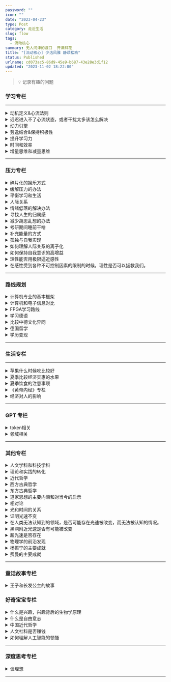 ```yaml
---
password: ""
icon: ""
date: "2023-04-23"
type: Post
category: 走近生活
slug: flow
tags:
  - 流动核心
summary: 无人问津的渡口  开满鲜花
title: "[流动核心] 少沽风雅 静颂松劝"
status: Published
urlname: cd073ac5-86d9-45e9-b687-43e28e3d1f12
updated: "2023-11-02 18:22:00"
---
```


> 💡 记录有趣的问题

### 学习专栏

---

<details>
  <summary>动机定义&心流法则</summary>

- “在某些时候，不这样做的痛苦大于这样做的痛苦。”
- 行动起来，即使是非常小的行动，它也会以一种积极灵感的形式让你自然地产生动力。
- 激发动机的关键之一，就是使其易于上手。许多人之所以挣扎于寻找实现目标所需的动力，是因为他们把时间和精力花在了错误的地方，一直不去行动却希望动力从天而降。
- 行动仪式必须非常容易上手,例行程序:朝最终目标迈进,遵循相同模式
- 缺乏精神动力通常与缺乏运动有关
- 我称这个策略为「心流法则」，也就是说，当人们从事与他们当前能力最接近的任务时，他们会经历最大的动力，而这时候，我们的身心也很容易进入到一种全神贯注的心流状态，发挥自己的最佳表现。
- 所以，在做一件事情的时候，我们不仅仅要判断这件事情是否符合自己的实力，还需要在做事的时候，主动地去寻求反馈，调整自己，进而让自己的动力达到峰值，从而更好得完成任务。
- 请告诉自己，头脑里的想法只是建议而不是命令，它们只是摆在我们面前的一个个选择，但我有权选择要遵循的选项。
- 时间的流逝随着年龄的增长越来越快，你可以把所有事情都做好地度过一天，也可以无所事事地度过一天，不管怎么样，这一天都会过去。
  你需要明白的是，不管怎样生活，你的时间都会一去不复返，但是，在不适的时候依然敢于走入不适，拥抱不适，这会让你面对困境的反脆弱能力越来越强。
  你的生活是美好的，而你的不适是暂时的，踏入这一刻的不适，会让你下一刻更自由。
- 可是，在我们的人生里，必须主动去选择一些困难的东西，你不能没有痛苦地生活，你的生活不可能全都是鲜花和掌声，更多时候，生活充满了荆棘和陷阱。
而最终，你选择受什么样的苦，愿意为什么奋斗，这才是最重要的问题。
快乐幸福是一个简单的问题，几乎我们每个人都有类似的答案。
但是更有意义的问题是：你要承受的的痛苦是什么？
你对这个问题的答案，才会真正让你通往某种自由的大门，也会得到人生足够的动力。

  </details>

<details>
  <summary>迟迟进入不了心流状态，或者干扰太多该怎么解决</summary>

你好，这是必应。我很高兴你对心流状态感兴趣，因为它是一种能够提高学习效率和幸福感的心理状态。😊

根据我搜索的结果[1](https://www.zhihu.com/question/20992764)，心流状态是指一种人们在专注进行某行为时所表现的心理状态，通常在此状态时，不愿被打扰，也称抗拒中断。心流状态有以下几个特征：

- 有明确的目标和及时的反馈
- 有适当的挑战和能力匹配
- 有高度的专注和投入
- 有主动控制和自我效能感
- 有时间感的改变和忘我感

要想进入心流状态，你需要做到以下几点：

- 选择一项你感兴趣并且有一定技能的活动，比如学习、写作、画画等
- 设定一个具体而有挑战性的目标，比如阅读一本书、完成一篇文章、画出一幅画等
- 尽量消除外界的干扰，比如关掉手机、电脑等通知，<u>**找一个安静舒适的环境，准备好所需的工具和材料等**</u>
- <u>**全身心地投入到活动中，不要分心去想其他无关的事情，也不要担心失败或者评价等后果**</u>
- 在活动过程中，注意观察自己的表现和进度，根据反馈及时调整自己的策略和方法，保持挑战和能力的平衡
- <u>**在活动结束后，给自己一些奖励和肯定，比如休息一下、吃点零食、听听音乐等，增强自己的成就感和满足感**</u>

如果你遇到了进入心流状态的困难或者干扰，你可以尝试以下几种方法：

- 调整自己的心态，不要给自己太大的压力或者期待，也不要过分担心失败或者评价等外在因素，而是把注意力集中在活动本身的乐趣和意义上
- <u>**使用一些辅助工具或者技巧，比如定时器、番茄钟、计划表等，来帮助自己规划时间、管理任务、提高效率等**</u>
- <u>**寻求一些外部支持或者激励，比如找一个志同道合的伙伴、参加一个学习小组、向一个导师请教等，来增加自己的动力和信心**</u>
- 适当地改变一下环境或者方式，比如换一个地方、换一个时间、换一个角度等，来给自己带来一些新鲜感和刺激感

希望这些方法对你有所帮助。如果你还有其他关于心流状态的问题或者想法，欢迎继续和我聊天。😊

  </details>

<details>
  <summary>动力引擎</summary>

这篇文章有很多不错的建议，我们发现，尤其是在工作日当中，生活的节奏会非常迅速，一切似乎都不停留。以至于我们会快速产生滞后感和疲惫感。

也许有人会说，我对生活没有热情，我总感觉这世界与我遥遥相隔，的确，在某种程度上，思考者时常是孤独的，一方面他们刻意与世界保持距离，另一方面身体和心灵也在审慎地感受着世界。

但是，我想我们既然身处于这个世界，睁一只眼闭一只眼，一天都会过去，我们也不能把所有的希望都寄托于相遇或者固有的生存属性，因为一切都是‘运动着的’，正如《红楼梦》里一样，亦如所有怀古诗词当中里的那样，不管是“前不见古人，后不见来者，念天地之悠悠，独怆然而涕下”还是“最是仓皇辞庙日，教坊犹奏别离歌，垂泪对宫娥”，非常多的意象都证明这一点。

于是，一种新生的，特殊的，神圣的，虔诚的感觉又从何而来？人总是害怕孤独，人总是喜新厌旧，希望有更多有趣的，有灵感的经历刷新着自己的神经。

但是，我则希望把这种愿望用于内源数据的处理，这个世界太让我们疲惫，过多地向外索取无异于饮鸩止渴，大多数优秀的宝藏都埋葬于众多的垃圾下面。我们极有可能成为莎翁笔下的吝啬鬼，而不是一个像梭罗希望的那样——一个真正具有创造力的哲学家。

这听起来足够吸引人，然而在实践的过程当中也是阻力重重，我们幻想明天总是新的一天，似乎明天总能包容今天的缺陷。但实际上也并非如此。

我们需要在不断重复的过程中主动优化自我的执行逻辑，这是一个很艰难的过程，但也是人生最充满创造力的地方。

当然，切身实际所体会的经历所告诉我，我们也不能总是沉湎于理想世界的壮丽，我们还应该学习《爱丽丝仙境梦游》中“掐着怀表的兔子”，对现实世界每个节点进行规律调谐。

  </details>

<details>
  <summary>劳逸结合&保持积极性</summary>

劳逸结合是保持学习效率和积极性的重要因素之一。以下是一些方法可以帮助你实现劳逸结合，保持能量和积极性：

1. 制定合理的学习计划：制定一个合理的学习计划，将学习任务分解成小部分，并设置适当的时间限制。这样可以帮助你更好地管理时间，避免过度劳累和拖延。
2. 定期休息：在学习过程中，定期安排短暂的休息时间。可以利用这段时间进行伸展、深呼吸或做一些放松的活动，让大脑得到放松和恢复。
3. 运动和锻炼：体育锻炼是提高能量和积极性的有效方法。定期参与适度的运动，如散步、慢跑、瑜伽等，可以增加身体的活力和改善心情。
4. 养成良好的睡眠习惯：充足的睡眠对保持能量和积极性至关重要。确保每晚获得足够的睡眠时间，并尽量保持规律的睡眠时间表。
5. 均衡饮食：合理的饮食对保持能量和积极性也很重要。确保摄入足够的营养物质，包括蛋白质、维生素、矿物质和健康脂肪。避免过度依赖咖啡因和糖分来提神，而是选择健康的食物来滋养身体。
6. 寻找兴趣爱好和放松方式：除了学习，寻找一些自己感兴趣的活动或爱好，可以帮助你放松身心，调整状态。这样可以增加生活的乐趣，提高积极性和动力。
7. 与他人交流和支持：与他人交流和分享学习经验、困惑和成就，可以增加动力和积极性。寻找学习伙伴或加入学习小组，相互鼓励和支持。

记住，每个人的劳逸结合方式可能有所不同，需要根据个人情况和喜好进行调整。关键是找到适合自己的平衡点，保持积极性和能量，让学习过程更加高效和愉悦。

  </details>

<details>
  <summary>提升学习力</summary>

提升学习力是一个持续的过程，以下是一些方法可以帮助你提升学习力：

1. 制定明确的学习目标：设定清晰、具体的学习目标可以帮助你更有动力和方向进行学习。确保你的目标具有可衡量性和可实现性，并将其分解为小的里程碑，以便更容易跟踪和实现。
2. 建立良好的学习习惯：养成良好的学习习惯可以提高你的学习效率和专注力。例如，定期安排学习时间，避免拖延，保持专注，避免分心的干扰因素，如手机、社交媒体等。
3. 多样化学习方法：不同的人有不同的学习风格和偏好，尝试不同的学习方法可以帮助你找到适合自己的方式。这可能包括阅读、听讲座、参与讨论、做笔记、练习和复习等。多样化的学习方法可以帮助你更好地理解和记忆知识。
4. 注重时间管理：良好的时间管理可以帮助你合理安排学习时间，并提高效率。制定一个学习计划，合理分配时间给不同的学科和任务，避免拖延和浪费时间。同时，给自己留出适当的休息时间，以保持身心健康。
5. 主动参与学习：积极主动地参与学习可以加深对知识的理解和记忆。与同学讨论、参加小组学习、提问问题、解决问题等都是有效的学习方式。此外，尝试将学到的知识应用到实际生活中，例如通过实践、项目和实习等方式，加深对知识的理解和应用能力。
6. 注重身心健康：身心健康对学习力的提升至关重要。确保你有足够的睡眠、均衡的饮食和适度的运动。保持积极的心态和良好的情绪状态，可以帮助你更好地集中注意力和处理学习中的困难。
7. 持续反思和调整：定期反思自己的学习方法和策略，检查哪些方法有效，哪些需要改进。根据反思的结果，调整学习计划和方法，不断提升自己的学习效果。

总之，提升学习力需要坚持和努力。通过制定明确的目标、建立良好的学习习惯、多样化学习方法、合理的时间管理、积极参与学习、关注身心健康以及持续反思和调整，你可以逐渐提升自己的学习力，并取得更好的学习成果。

  </details>

<details>
  <summary>时间和效率</summary>

时间和效率是两个相关但不完全相同的概念。

时间是指事件发生或活动进行的持续性量度。它是一个客观的概念，可以用时钟或日历来测量和记录。时间是不可逆的，一旦过去就无法回到过去的时刻。时间的管理对于个人和组织来说非常重要，因为它决定了我们能够完成多少工作，以及我们如何分配和利用我们的资源。

效率是指在给定的时间内完成任务或达到目标的能力。它是一个相对的概念，可以通过比较实际完成的工作量和所需的资源来衡量。效率通常与经济性和资源利用率有关。高效率意味着在相同的时间内完成更多的工作，或者在相同的工作量下使用更少的资源。提高效率可以通过优化工作流程、减少浪费、提高技能和使用适当的工具和技术来实现。

时间和效率之间存在紧密的关系。有效地管理时间可以提高效率，因为它可以帮助我们集中注意力、减少分散注意力的因素，并避免浪费时间在无关紧要的事情上。另一方面，提高效率可以帮助我们更好地利用有限的时间资源，从而提高生产力和成果。

总之，时间和效率是在个人和组织生活中非常重要的概念。通过合理管理时间并提高效率，我们可以更好地完成任务、实现目标，并提高生活质量。

  </details>

<details>
  <summary>增量思维和减量思维</summary>

生活可以采用增量思维和减量思维的结合。增量思维是指通过积极主动地追求进步、增加、扩展来改善生活，例如不断学习新知识、追求事业发展、拓展社交圈等。这种思维方式可以帮助我们不断成长和进步，实现个人目标。

然而，减量思维也是重要的。减量思维是指通过减少、简化、去除不必要的事物来提高生活质量。在现代社会中，我们常常陷入忙碌、紧张和过度消费的状态。通过减少冗余的物质负担、简化生活方式、放松身心等，我们可以减轻压力、提高内心的平静和满足感。

综合来说，生活应该是增量思维和减量思维的平衡。我们可以追求个人成长和进步，同时也要注意减少不必要的压力和物质负担，让生活更加有意义、平衡和满足。

  </details>

---

### 压力专栏

<details>
  <summary>碎片化的娱乐方式</summary>

碎片化娱乐是指在日常生活中利用零碎的时间进行的耗时短的娱乐方式，比如刷刷短视频、小游戏、小段子等等。1  碎片化娱乐有一定的优点，比如可以快速缓解压力，满足不同的需求，提高时间利用率等等。2  但是，碎片化娱乐也有很多缺点，比如会导致注意力缺失，手机成瘾，逻辑思维退化，文化品位下降等等。234

因此，对于碎片化娱乐是否提高了当代人们的幸福感，我认为没有一个确定的答案，不同的人可能有不同的感受和看法。我个人觉得，碎片化娱乐是一种双刃剑，<u>适度使用可以给我们带来快乐和便利，但过度使用就会给我们带来负面的影响和后果。所以我们应该有意识地控制自己的碎片化娱乐时间和内容，不要让它占据了我们的生活和思想。</u>5

  </details>

<details>
  <summary>缓解压力的办法</summary>

缓解压力的办法有很多，不同的人可能适合不同的方法。我根据网上的一些资料，为您总结了以下几种常见的缓解压力的方法，您可以根据自己的喜好和情况，选择一种或多种尝试一下：

- **重新组织带来压力的想法**。有时候压力是由于我们对事情的看法过于消极或者不切实际造成的。我们可以试着分辨出给我们压力的想法，比如“应该”、“必须”、“不能”做的事，或者“小题大做”、“过于极端”的想法，或者“无谓的假象”等等。然后我们可以用一些方法来改变这些想法，<u>比如用积极的想法代替消极的想法，或者质疑并反驳这些想法，或者将问题分为两类记录下来，找出支持和反驳这些想法的证据。我们还可以写日记来记录我们的想法，帮助我们理清思绪，找到压力的来源。¹</u>
- **避免不必要的压力**。有些压力是不可避免的，比如学业、工作、家庭等方面的压力。但是有些压力是可以避免或减少的，比如因为花钱过多、环境凌乱、悲观消极、迟到拖延、过度比较、回忆过去等造成的压力。<u>我们可以在可以的时候避开压力，比如远离给我们带来负面影响的人或事，或者改变我们对事情的看法和态度。我们还可以学会说“不”，不要承担超出自己能力范围的任务或责任，也要学会委派任务，不要总想控制所有的事情。¹</u>
- **改变环境**。有时候我们所处的环境会给我们带来压力，比如嘈杂、拥挤、脏乱等环境。我们可以通过改变环境来缓解压力，比如打扫卫生，让自己生活和工作在一个整洁舒适的空间里；或者外出透气，<u>去一些自然风景优美、空气清新、人少安静的地方散散步；或者换个地方工作或学习，比如去图书馆、咖啡馆等地方寻找一个适合自己的氛围。¹</u>
- **试试放松的活动**。当我们感到压力时，我们可以通过一些放松的活动来让自己平静下来，比如深呼吸、冥想、瑜伽、按摩等等。这些活动可以帮助我们调节呼吸、放松肌肉、清空思绪、平衡情绪等等。我们可以每天花一些时间来做这些放松的活动，让自己保持一个良好的状态。¹
- **选择抗压的生活方式**。有一些生活方式的选择也会影响我们对压力的应对能力，<u>比如运动、睡眠、饮食、兴趣爱好等等。运动可以帮助我们释放压力激素，刺激身体分泌快乐的化学物质，让我们感觉更有精力和自信。睡眠可以帮助我们恢复体力和精神，让我们更有能力应对压力。饮食可以影响我们的心情和健康，所以要注意均衡营养，避免过多的咖啡因、糖分、酒精等刺激性物质。兴趣爱好可以让我们享受自己喜欢做的事情，转移注意力，提高自我价值感。¹</u>
- **倾诉或沟通**。有时候我们会觉得自己孤单无助，没有人能理解我们的压力和痛苦。这时候我们可以找一些信任的人来倾诉或沟通，比如家人、朋友、同事、老师、心理咨询师等等。他们可能会给我们一些建议、安慰、支持或者帮助，让我们感觉不再那么孤独和无助。即使他们不能解决我们的问题，只是听听我们的话，也会让我们感觉轻松一些。¹

  </details>

<details>
  <summary>平衡学习和生活</summary>

平衡学习和生活，并保持自律是一个很重要的技能，以下是一些方法可以帮助你实现这一目标：

1. 制定明确的目标：设定明确的学习和生活目标，并将其分解为可量化的小步骤。这样做可以帮助你更好地组织时间和精力。
2. 制定优先级：确定你的优先事项，将时间和精力放在最重要的任务上。学会区分紧急和重要的事情，并优先处理重要的事情。
3. 制定时间表：制定一个合理的时间表，将学习、工作和休息时间合理分配。确保给自己留出足够的时间来放松和娱乐，以保持身心健康。
4. 避免拖延：拖延是自律的敌人之一。学会克服拖延的习惯，采取积极主动的态度，及时开始并完成任务。
5. 设定时间限制：为每个任务设定时间限制，这样可以帮助你集中注意力并高效完成任务。遵守时间限制可以让你更好地控制自己的学习和工作进度。
6. 制定学习计划：制定详细的学习计划，包括每天的学习目标、所需的学习资源和时间安排。这样可以帮助你更好地组织学习时间，并确保按计划进行。
7. 健康生活方式：保持健康的生活方式对于保持自律和提高学习效果至关重要。确保充足的睡眠、均衡的饮食和适度的运动，这样可以增强你的注意力和学习能力。
8. 避免过度承载：学会说“不”，避免过度承载自己。合理评估自己的能力和时间，不要贪多嚼不烂，确保给自己足够的休息和恢复时间。
9. 寻求支持和反馈：与他人分享你的目标和计划，并寻求他们的支持和反馈。他们可以提供帮助、鼓励和建议，帮助你保持自律和实现目标。
10. 坚持和适应：保持自律是一个长期的过程，需要坚持和适应。如果你偶尔违反了计划，不要过于苛责自己，而是及时调整并继续前进。
    记住，自律是一个习惯，需要时间和努力来培养。通过坚持实践上述方法，你可以逐渐建立起更好的自律能力，平衡学习和生活，并取得更好的成果。

  </details>

<details>
  <summary>人际关系</summary>

在人际关系中，人的因素指的是人际交往中的个体特征、情感、态度、行为等方面的因素。这包括个人的性格、价值观、情绪状态、沟通能力、社交技巧等。人的因素对于人际关系的建立、维护和发展起着重要的作用，它们可以影响人与人之间的互动和交流方式，决定着人际关系的质量和稳定性。

至于人工智能是否能够弥补人类在人际交往中的孤独感，这是一个复杂的问题，没有简单的答案。虽然人工智能在某些方面可以提供社交互动的替代品，但它无法完全弥补人类之间真实的情感和情绪交流。

人际交往是一种复杂的社会互动过程，其中包含非语言的沟通、情感共鸣、情绪表达等元素。这些方面对于建立深层次的人际关系至关重要。虽然人工智能可以提供一些交流工具和平台，但它无法真正代替人与人之间的情感交流和人的因素。

此外，人际交往中的孤独感通常源于内心的需求和情感的缺失，而不仅仅是缺乏社交互动。尽管人工智能可以提供一定的社交互动和娱乐，但它无法满足人类对于深层次情感和人际联系的渴望。

因此，虽然人工智能可以在某些方面提供一定的帮助和支持，但它无法完全弥补人类在人际交往中的孤独感。人际交往的满足和人的因素仍然需要真实的人际互动和情感交流来实现。

  </details>

<details>
  <summary>情绪低落的解决办法</summary>

当人处于情绪低落的时候，可以尝试以下一些方法来缓解情绪：

1. 寻求支持：与亲密的朋友、家人或心理健康专业人士交流，分享你的感受和困扰，寻求他们的支持和理解。
2. 运动和身体活动：参加适度的身体活动，如散步、慢跑、瑜伽等，这可以帮助释放身体内的紧张和压力，同时促进身体内的内啡肽分泌，提升心情。
3. 培养兴趣爱好：找到一些你感兴趣的活动或爱好，例如阅读、绘画、写作、听音乐等，这些活动可以分散注意力，带来积极的情绪体验。
4. 改善睡眠质量：确保获得充足的睡眠，保持规律的作息时间，创建一个舒适的睡眠环境，这对情绪的调节和恢复很重要。
5. 均衡饮食：保持健康的饮食习惯，摄入足够的营养物质，避免过度依赖咖啡因和糖分，这有助于维持身体和大脑的平衡。
6. 放松技巧：尝试一些放松技巧，如深呼吸、冥想、温热浴、按摩等，这些方法可以帮助缓解紧张和焦虑，提升情绪状态。
7. 设定小目标：将大目标分解为小目标，逐步实现，这可以增加成就感和动力，帮助你渡过情绪低谷。
8. 避免孤立：尽量避免孤立自己，与他人保持社交联系，参加社交活动，这样可以减少孤独感，增加支持和情感连接。
9. 寻找乐趣和幽默：寻找一些能够带给你乐趣和欢笑的事物，例如看喜剧电影、与朋友开怀大笑等，幽默和笑声能够改善情绪。
10. 寻求专业帮助：如果情绪低落持续时间较长，且影响到日常生活和功能，建议咨询专业的心理健康专家，他们可以提供更具体和个体化的支持和建议。

请注意，这些方法可能对不同的人产生不同的效果，如果你的情绪低落持续时间较长或严重影响到你的生活，请及时寻求专业帮助。

  </details>

<details>
  <summary>寻找人生的归属感</summary>

寻找人生的价值和归属是一个深刻而个人化的问题，每个人都可能有不同的答案。以下是一些方法和思考方式，可以帮助你在这个过程中找到自己的价值和归属感：

1. 自我反思：花时间思考自己的兴趣、价值观和激情。问问自己，什么是你真正关心的事情？你喜欢做什么？什么能够让你感到满足和有成就感？通过思考这些问题，你可以更好地了解自己，并找到与之相关的价值和归属感。
2. 探索不同领域：尝试参与各种各样的活动和领域，包括工作、志愿者工作、兴趣小组等等。通过这些经历，你可以发现自己的兴趣和潜力所在。不要害怕尝试新的事物，因为它们可能会带给你新的视角和体验。
3. 培养技能和知识：通过学习和培养技能，你可以提升自己在特定领域的能力，并为自己找到更多的机会。不断学习和成长，可以让你感到更有自信和满足感，同时也为你的人生价值和归属感提供更多的可能性。
4. 与他人建立联系：与他人建立积极和有意义的关系，可以让你感到被理解、支持和接纳。寻找志同道合的人，他们可能与你有着相似的兴趣和价值观，与他们交流和分享经验，可以帮助你找到归属感和共同的价值观。
5. 为他人做贡献：通过为他人提供帮助和服务，你可以体验到无私奉献的喜悦和成就感。寻找机会参与社区工作、志愿者活动或慈善事业，为他人创造积极的影响。通过为他人做贡献，你可以找到自己的价值所在，并感受到对社会的重要性。
6. 接受自己的独特性：每个人都是独一无二的，拥有自己独特的才能和价值。接受自己的优点和缺点，理解自己的个人特质，并将其与他人的期望和社会的标准区分开来。找到自己的独特之处，并将其融入到自己的人生价值观和归属感中。

记住，寻找人生的价值和归属感是一个持续的过程，需要时间和努力。不要感到沮丧或灰心，尝试不同的方法，并相信自己能够找到属于自己的价值和归属感。

  </details>

<details>
  <summary>减少胡思乱想的办法</summary>

胡思乱想是一个常见的问题，但有一些方法可以帮助你控制和减少这种情况。以下是一些建议：

1. 注意力转移：将注意力从胡思乱想的内容转移到其他事物上。可以通过做一些有趣的活动、与他人交谈、阅读书籍或者专注于某个任务来分散注意力。
2. 冥想和放松：通过冥想、深呼吸或者放松练习来帮助清空思维并放松身心。这些技巧可以帮助你集中注意力并减少胡思乱想的发生。
3. 记录和整理思维：将胡思乱想的内容记录下来，可以通过写日记、做清单或者使用笔记应用来整理思维。这样可以让你将思维从头脑中释放出来，并更好地处理它们。
4. 培养兴趣爱好：找到一些你感兴趣的活动或爱好，并投入其中。这样可以让你的思维集中在有意义和有价值的事物上，减少无谓的胡思乱想。
5. 健康生活方式：保持健康的生活方式对控制胡思乱想也很重要。确保你有充足的睡眠、均衡的饮食和适度的运动，这些都有助于提高专注力和思维清晰度。
6. 寻求支持和帮助：如果你觉得胡思乱想的问题严重影响到了生活和工作，不妨寻求专业的支持和帮助。心理咨询师或治疗师可以提供有效的技巧和策略，帮助你处理这个问题。

记住，胡思乱想是一种正常的思维模式，但如果它们开始干扰你的日常生活，那么就需要采取措施来管理和减少它们的影响。以上建议可以帮助你控制胡思乱想，提高专注力和思维效率。

  </details>

<details>
  <summary>考研期间睡前干啥</summary>

在考研前晚上睡前，你可以做以下一些事情来帮助你放松和准备好考试：

1. 复习计划：回顾当天的学习进度，检查你已经完成的任务，并制定明天的学习计划。确保你知道明天要做什么，这样可以在睡前放心休息。
2. 放松活动：进行一些放松的活动，如听音乐、看书、看电影或与朋友聊天。选择一些能够让你放松身心的活动，帮助你减轻压力。
3. 轻度运动：进行一些轻度的身体运动，如散步或做一些伸展运动。运动可以促进血液循环，缓解身体的紧张感，并有助于提高睡眠质量。
4. 放松技巧：尝试一些放松技巧，如深呼吸、温水泡脚或冥想。这些技巧可以帮助你放松紧张的情绪，减轻焦虑感。
5. 避免使用电子设备：在睡前尽量避免使用电子设备，如手机、平板电脑或电视。这些设备的蓝光会刺激大脑，影响睡眠质量。可以选择阅读实体书籍或使用纸质笔记本做一些复习。
6. 睡眠环境优化：确保你的睡眠环境舒适宜人。保持房间的温度适宜、通风良好，并保持安静。使用舒适的床上用品和枕头，以提供良好的睡眠支持。

最重要的是给自己留出充足的睡眠时间，以确保你在考试前有足够的精力和专注力。每个人的睡眠需求不同，但通常成年人需要 7-9 小时的睡眠时间。

  </details>

<details>
  <summary>补充能量的方式</summary>

补充精力的方式有很多种，以下是一些常见的方法：

1. 充足的睡眠：确保每晚都有足够的睡眠时间，成年人通常需要 7-9 小时的睡眠。良好的睡眠可以帮助恢复精力和提升注意力。
2. 均衡饮食：合理搭配营养丰富的食物，包括蛋白质、复合碳水化合物、健康脂肪和维生素。避免过量摄入咖啡因和糖分，因为它们可能导致能量峰值和崩溃。
3. 锻炼身体：定期进行适度的体育锻炼，如散步、慢跑、瑜伽等，可以提高身体的能量水平和心理状态。
4. 做适度的休息：在工作或学习过程中，合理安排休息时间，避免长时间连续工作。休息可以帮助恢复精力和提高专注力。
5. 管理压力：学会应对压力和情绪，采取积极的心理调节方法，如冥想、深呼吸、放松技巧等。减少压力可以提高精力和注意力。
6. 规律生活：建立规律的作息时间表，固定每天的起床和睡觉时间。保持规律的生活习惯有助于提高精力和调整生物钟。
7. 增加水分摄入：保持身体充足的水分摄入，避免脱水对精力和注意力的负面影响。
8. 寻找乐趣：参与自己喜欢的活动，与朋友和家人交流，放松心情，增加快乐感和精力。

请注意，如果你感觉长期疲倦或精力不足，最好咨询医生，以排除任何潜在的健康问题。

  </details>

<details>
  <summary>孤独与自我实现</summary>

根据著名的心理学家马斯洛的需求层次理论 ¹，人有五种基本需求，分别是<u>**生理需求、安全需求、相属需求、尊重需求和自我实现需求。**</u>其中，相属需求指的是人<u>**对于爱和被爱、归属和接纳的渴望，是人类社会性的体现。当人的生理和安全需求得到满足后，相属需求就会成为主要的动力。如果相属需求没有得到满足，人就会感到孤独、焦虑、沮丧等负面情绪 ²。**</u>

因此，当人感到孤独的时候，可能是因为他们没有满足相属需求，没有找到能够给予他们爱和关怀、理解和支持、信任和尊重的人。在这种情况下，他们会希望找到一个伴侣，一个能够与他们分享生活中的喜怒哀乐、互相扶持和鼓励、共同成长和进步的人。这样，他们就可以感受到温暖和幸福，消除孤独感。

当然，并不是所有感到孤独的人都会寻找伴侣。有些人可能会选择其他方式来满足相属需求，比如加强与家庭或朋友的联系，参与社区或志愿活动，培养兴趣或爱好等等。<u>**有些人可能会习惯孤独，甚至享受孤独，认为孤独可以让他们更加专注于自己的目标或思考 ³。**</u>

另外，也有一些因素可能影响人在感到孤独时是否寻找伴侣，比如个人的性格、价值观、信念、经历等等。有些人可能比较内向或自卑，不太敢于表达自己的情感或需要；有些人可能比较理性或独立，不太愿意依赖或牵制别人；有些人可能比较宗教或保守，不太赞成随意地恋爱或结婚；有些人可能曾经受过伤害或失望，不太相信爱情或婚姻 ⁴。

总之，**人在感到孤独时寻找伴侣是一种正常而普遍的心理现象，但也不是唯一或必然的选择。每个人都有自己的方式来应对孤独感，也有自己的标准来选择伴侣。**<u>**重要的是要了解自己真正想要什么，以及如何实现自己的幸福。**</u>

  </details>

<details>
  <summary>如何理解人际关系的离子化</summary>

"人际关系的离子化"这个术语并不常见，可能是一个比喻或者特定领域的术语。根据常规理解，离子化是指物质在溶液中或气体中失去或获得电子而形成离子的过程。将这一概念应用于人际关系可能需要进一步解释。
在人际关系中，离子化可能指的是关系中的分离、疏远或冷漠化过程。这种情况下，原本亲密或密切的人际关系逐渐变得疏远，失去了原有的联系和互动。这种离子化可能是由于各种原因，比如时间的流逝、距离的增加、兴趣的转移、价值观的差异、沟通的不畅等。
离子化还可以指人际关系中的冲突或割裂。就像离子化过程中的正负电荷相互吸引或排斥一样，人际关系中的冲突可能导致人们之间的隔阂和矛盾。这种情况下，人们可能选择远离彼此，避免进一步的冲突或伤害。
总之，人际关系的离子化可以理解为人际关系中的分离、疏远或冲突的过程。这种离子化可能是暂时的，也可能是永久的，取决于具体情况和各方的努力。在处理人际关系时，重要的是保持沟通、理解和尊重，以促进关系的健康和积极发展。

  </details>

<details>
  <summary>如何保持自我意识的高增益</summary>

保持自我意识的高增益是指能够深入了解自己、保持积极的自我认知和自我成长的状态。以下是一些方法可以帮助你保持自我意识的高增益：

1. 自我反思：定期花时间反思自己的想法、情绪和行为。思考自己的优点、目标和价值观，并思考如何改进自己的不足之处。可以通过写日记、冥想或与他人交流来进行自我反思。
2. 接受反馈：积极接受他人对你的反馈和建议。他人的观点和意见可以帮助你更好地了解自己的盲点和改进空间。保持开放的心态，不要抵触或否认他人的反馈，而是用它们作为成长的机会。
3. 学习与成长：持续学习和发展自己的技能和知识。通过不断学习和成长，你可以增加自己的自信心和能力，提升自我意识的水平。可以通过读书、参加培训课程、参与社交活动等方式来拓宽自己的视野和知识。
4. 自我关注与照顾：关注自己的身心健康。保持良好的生活习惯，包括充足的睡眠、均衡的饮食和适度的运动。给自己留出休息和放松的时间，以保持身心的平衡和健康。
5. 设定目标和挑战：给自己设定明确的目标和挑战，不断追求进步和成就。设定具体、可衡量的目标，并制定相应的行动计划。挑战自己的舒适区，勇于尝试新的事物和面对困难，以促进自我成长和提高自我意识。
6. 培养积极的心态：保持积极的心态和乐观的态度。学会从困难和挫折中寻找机会和教训，相信自己的能力和潜力。积极的心态有助于保持自我意识的高增益，并促进个人的成长和发展。
   通过以上方法，你可以不断提升自我意识的水平，更好地了解自己、发展自己，并取得更高的增益。记住，自我意识的增益是一个持续的过程，需要坚持和努力。

  </details>

<details>
  <summary>理性能否用极限逼近感性</summary>

理性和感性是人类思维和情感的两个重要方面。理性强调逻辑、分析和客观性，而感性则强调情感、直觉和主观性。它们在我们的思维和决策中都起着重要的作用。
尽管理性和感性在某些情况下可能存在冲突，但理性和感性并不是互相排斥的对立面。事实上，将理性和感性结合起来可以产生更全面和综合的认知和体验。
当我们面临决策或问题时，理性思维可以帮助我们进行分析、评估和推理，以便做出理性的决策。它可以帮助我们收集和处理信息，考虑各种因素，并预测可能的结果。理性思维有助于我们避免情绪的干扰和偏见，并更加客观地看待问题。
然而，感性也是重要的。感性可以提供直观和情感上的洞察力，帮助我们理解和体验事物的意义和价值。感性可以激发创造力和想象力，使我们能够在决策和问题解决中考虑更广泛的因素。感性还可以帮助我们建立人际关系、表达情感和体验美感。
因此，理性和感性之间的关系应该是相互促进和平衡的。我们可以通过培养理性思维和批判性思维的能力来提高我们的决策能力，同时也要保持对感性的敏感和开放，以便获得更全面和综合的认知和体验。
总而言之，理性和感性都是重要的思维方式，它们在不同的情境和问题中发挥着不同的作用。理性和感性之间的平衡和综合可以帮助我们做出更明智和有意义的决策，并丰富我们的思维和体验。

  </details>

<details>
  <summary>在感性受到各种不可控制因素的限制的时候，理性是否可以拯救我们。</summary>

当感性受到不可控制因素的限制时，理性可以发挥关键的作用来帮助我们应对挑战和困境。以下是理性可以拯救我们的几个方面：

1. 分析和问题解决：理性思维可以帮助我们分析问题、识别根本原因，并制定解决方案。它可以帮助我们从情感的困扰中解脱出来，以客观和冷静的态度来评估和处理问题。通过逻辑推理和系统性的思考，我们可以找到更有效的解决方案。
2. 情绪管理：理性思维可以帮助我们管理情绪和情感的波动。当感性受到不可控制因素的限制时，我们可能会陷入情绪的困扰和消极的思维模式。通过理性思考，我们可以更好地理解和管理自己的情绪，以便更好地应对困难和压力。
3. 适应和调整：理性思维可以帮助我们适应变化和调整自己的思维方式。当感性受到限制时，我们可能会感到困惑、失望或沮丧。通过理性思考，我们可以重新评估情况，调整我们的期望和目标，并制定新的计划和策略。
4. 决策和评估：理性思维可以帮助我们做出理性和客观的决策。当感性受到限制时，我们可能会受到情感的影响而做出不理智的决策。通过运用理性思维，我们可以更好地权衡利弊、评估风险，并做出更明智的选择。
   虽然理性可以在感性受到限制时提供帮助，但并不意味着理性可以完全取代感性。感性在人类思维和情感中也有其重要的作用。理性和感性之间的平衡和综合可以帮助我们更全面地应对问题和挑战，以及更好地理解和体验世界。

  </details>

---

### 路线规划

<details>
  <summary>计算机专业的基本框架</summary>

计算机专业学习路线是指在学习计算机科学和技术的过程中，按照一定的顺序和逻辑，掌握计算机的基础知识、核心技能和专业方向的一种指导方案。不同的学校、教材、课程和个人可能有不同的学习路线，但是一般都会遵循一些共同的原则，比如由浅入深、由基础到应用、由理论到实践等等。¹

根据我在网上查找的一些资料，我为您总结了以下几种常见的计算机专业学习路线，您可以根据自己的情况和目标，选择一种或多种参考：

- **计算机基础学习路线**。这是一种适合初学者或者想夯实计算机基础的学习路线，主要涵盖了计算机科班必修的几门基础课程，比如程序设计、数据结构、算法、组成原理、操作系统、网络、数据库等等。这些课程可以帮助您建立起一个完整的计算机知识体系，理解计算机的工作原理和方法，为后续的专业方向打下坚实的基础。²³
- **编程语言学习路线**。这是一种适合想提高编程能力和技巧的学习路线，主要涉及了不同类型和风格的编程语言，比如 C/C++、Java、Python 等等。这些编程语言可以帮助您掌握不同的编程范式，比如面向过程、面向对象、函数式等等，以及不同的编程领域，比如系统编程、Web 开发、数据分析等等。这些编程语言也可以让您更好地理解计算机基础课程中的一些概念和实现，比如内存管理、多线程、网络通信等等。⁴
- **后台开发学习路线**。这是一种适合想从事后台开发或者服务端开发的学习路线，主要涉及了后台开发所需要的技术栈和框架，比如 Linux、MySQL、Redis、MQ、Spring Boot 等等。这些技术栈和框架可以帮助您构建高性能、高可用、高并发的后台系统，处理海量数据和复杂业务逻辑，满足用户和客户端的需求。
- **前端开发学习路线**。这是一种适合想从事前端开发或者客户端开发的学习路线，主要涉及了前端开发所需要的技术栈和框架，比如 HTML、CSS、JavaScript、Vue、React 等等。这些技术栈和框架可以帮助您构建美观、交互性强、用户体验好的前端页面或者客户端应用，展示数据和内容，与用户和后台进行交互。
- **人工智能学习路线**。这是一种适合想从事人工智能或者数据科学的学习路线，主要涉及了人工智能所需要的数学基础和算法知识，比如概率论、统计学、线性代数、微积分、机器学习、深度学习等等。这些数学基础和算法知识可以帮助您理解和应用人工智能的原理和方法，比如数据分析、数据挖掘、数据可视化、自然语言处理、计算机视觉、语音识别等等。

  </details>

<details>
  <summary>计算机和电子信息对比</summary>

电子信息工程和计算机专业都属于工程领域，涉及到电子技术和信息技术的应用。虽然它们有一些相似之处，但也有一些区别和联系。
区别：1. 电子信息工程更侧重于电子技术的应用，包括电路设计、电子器件、通信系统、信号处理等方面。它关注电子器件的设计、制造和应用，以及电子系统的开发和维护。 2. 计算机专业更侧重于计算机科学和计算机技术的应用，包括软件开发、算法设计、数据库管理、网络技术等方面。它关注计算机系统的软硬件设计、开发和应用，以及计算机网络和信息安全等领域。 3. 电子信息工程涉及到的领域更广泛，包括电子器件、通信、信号处理等多个方面。计算机专业更专注于计算机科学和计算机技术的应用，包括软件开发、算法设计等方面。
联系：1. 电子信息工程和计算机专业都涉及到电子技术和信息技术的应用，都需要掌握一定的数学、物理和工程知识。 2. 两个专业都需要具备良好的逻辑思维能力和问题解决能力。无论是设计电子电路还是开发软件，都需要分析问题、设计解决方案并进行实施。 3. 电子信息工程和计算机专业在某些领域有重叠，例如在嵌入式系统、物联网、人工智能等方面，电子信息工程和计算机专业的知识都有应用。
总的来说，电子信息工程和计算机专业在某些方面有区别，但也存在一些联系。选择专业时，可以根据个人的兴趣、职业发展方向和未来的就业市场需求来进行选择。

  </details>

<details>
  <summary>FPGA学习路线</summary>

学习 FPGA（Field-Programmable Gate Array）的路线可以根据个人的兴趣和目标进行调整，以下是一个常见的学习路线供参考：

1. 学习数字电路基础知识：了解数字电路的基本概念、逻辑门、布尔代数、时序和组合电路等内容。这些知识是理解 FPGA 设计的基础。
2. 学习硬件描述语言（HDL）：掌握至少一种常用的 HDL，如 VHDL（VHSIC Hardware Description Language）或 Verilog。HDL 是描述数字电路和 FPGA 设计的语言，通过学习 HDL 可以实现对 FPGA 的编程和控制。
3. 熟悉 FPGA 架构和工具：了解 FPGA 的基本架构和内部组成，掌握 FPGA 设计工具的使用方法。常见的 FPGA 厂商提供了相应的开发工具套件，如 Xilinx 的 Vivado 和 Altera（现在是 Intel）的 Quartus。
4. 学习 FPGA 设计流程：了解 FPGA 设计的整体流程，包括项目创建、设计输入、综合、实现、下载和调试等步骤。掌握如何将设计转化为可在 FPGA 上实现的逻辑电路。
5. 实践项目：通过实践项目来巩固所学的知识。可以从简单的项目开始，逐渐增加难度和复杂度。例如，LED 灯控制、计数器、状态机等。
6. 学习高级主题：掌握更高级的 FPGA 主题，如时钟管理、时序优化、资源共享、片上存储器、DSP（Digital Signal Processing）等。这些主题可以帮助优化设计并实现更复杂的功能。
7. 深入学习特定应用领域：根据个人兴趣和应用需求，深入学习特定的 FPGA 应用领域，如图像处理、通信系统、嵌入式系统等。这将需要进一步学习相关的领域知识和算法。
8. 参与社区和论坛：加入 FPGA 设计者的社区和论坛，与其他人交流和分享经验。这样可以从其他人的实践中学习，并获取更多的指导和支持。

记住，学习 FPGA 是一个渐进的过程，需要不断地实践和积累经验。通过不断地学习和实践，你将能够掌握 FPGA 设计的技能，并在各种应用领域中应用它们。

  </details>

<details>
  <summary>学习德语</summary>

学习德语需要一定的时间和努力，但以下几个方法可以帮助你更快地学习德语：

1. 制定学习计划：制定一个明确的学习计划，并设定具体的学习目标。将学习时间分配到不同的技能领域，如听力、口语、阅读和写作。
2. 寻找优质学习资源：选择适合你水平的教材、课程或在线资源。可以使用德语学习应用程序、在线课程、语言交换平台等。
3. 注重听力和口语：通过听德语音频、观看德语电影或视频、与母语为德语的人交流等方式提高听力和口语能力。尽量多进行口语练习，积极参与对话。
4. 多读多写：阅读德语文章、新闻、书籍等，扩大词汇量和语法知识。写作练习可以帮助你巩固所学内容，提高语法和表达能力。
5. 创造语言环境：尽量将自己置身于德语环境中，例如通过与德语母语者交流、参加语言交流活动、加入德语学习群组等。
6. 制作记忆工具：使用记忆卡片、单词表、语法总结等辅助工具帮助记忆和复习重要的词汇和语法规则。
7. 坚持练习：每天保持一定的学习时间，坚持不懈地练习。持续的学习和练习是学习语言的关键。
8. 寻找语言伙伴：与其他学习德语的人进行语言交流，互相帮助和纠正错误。可以通过线上或线下的方式找到语言伙伴。
9. 制定学习策略：了解自己的学习风格和喜好，并制定相应的学习策略。有些人更适合通过听力练习学习，而有些人则更擅长通过阅读学习。
10. 保持积极心态：学习一门新语言需要时间和耐心，不要因为遇到困难而气馁。保持积极的学习态度，相信自己能够掌握德语。

记住，学习语言是一个渐进的过程，需要持续的努力和实践。使用上述方法，并保持坚持和耐心，你将能够更快地学习德语。祝你成功！

  </details>

<details>
  <summary>比较中德文化异同</summary>

中德文化在许多方面存在异同。以下是一些中德文化的比较：

1. 社交礼仪：在社交场合，中德文化存在一些差异。在中国，人们通常会以亲密的方式互相接触，例如握手、拥抱或轻拍对方的肩膀。而在德国，人们更注重个人空间和私人领域，一般会进行简短的握手问候。
2. 时间观念：德国人对时间非常重视，准时性被视为一种重要的价值观。德国人通常会按时到达约定的会议或活动。相比之下，中国文化中对时间的看法较为灵活，有时会出现一些延迟或时间安排上的弹性。
3. 社会层级：中国文化中存在较为明显的社会层级观念，人们对长辈和权威人物表达尊敬和敬意。而在德国，社会层级观念相对较弱，人们更注重平等和个人自由。
4. 饮食习惯：中德的饮食习惯也存在差异。中国人通常会用筷子进食，主食以米饭或面食为主，喜欢吃热食。而德国人多使用刀叉，主食以面包、土豆和肉类为主，喜欢吃冷食。
5. 教育体系：中德的教育体系也有所不同。中国的教育注重知识的灌输和应试能力的培养，学生通常会参加大量的考试。德国的教育则更加注重培养学生的创造力和批判性思维，学生在学校中有更多的自主权。
6. 思维方式：中德文化在思维方式上也存在差异。中国文化注重集体主义和家庭观念，强调人际关系和社会责任。而德国文化更注重个人主义和自由意志，强调个人的独立和自主决策能力。

需要注意的是，这些是一般性的比较，个体之间仍然存在差异。此外，随着全球化的发展，文化之间的交流和融合也在不断增加，所以这些差异可能会有所减少。

  </details>

<details>
  <summary>德国留学</summary>

如果您计划去德国留学，以下是一般的步骤：

1. 确定留学目标：确定您想要在德国学习的专业和学位级别。了解您感兴趣的大学和课程。
2. 研究大学和课程：了解德国的大学和课程要求。查找适合您的专业和兴趣的大学，并详细了解入学要求、课程设置和学费等信息。
3. 语言要求：大多数德国大学要求外国学生提供德语水平证明，通常是通过德语考试（如 TestDaF 或 DSH）获得。如果您计划在英语授课的课程中学习，您可能需要提供英语水平证明（如 TOEFL 或 IELTS）。
4. 准备材料：准备申请所需的文件，如个人陈述、推荐信、学术成绩单、语言考试成绩单、护照复印件等。确保您的文件符合大学的要求。
5. 申请大学：根据您选择的大学和课程要求，填写在线申请表格并提交所需的文件。确保按照申请截止日期提交申请。
6. 获得录取：如果您的申请成功，您将收到录取通知。大学会向您提供详细的入学指南，包括注册流程、学费支付和签证要求等。
7. 签证申请：如果您是非欧盟国家的学生，您需要申请德国学生签证。联系德国驻您所在国家的使领馆获取签证申请所需的文件和程序。
8. 安排住宿：在获得录取通知后，开始寻找合适的住宿。您可以选择在校内宿舍、校外租房或私人寄宿家庭等。
9. 赴德国：安排机票和其他旅行安排。确保您在出发前办理好签证和保险，并了解德国的入境要求。
10. 注册和安顿：抵达德国后，按照大学提供的指南进行注册和安顿。办理学生证、开设银行账户、注册居留等。

请注意，这些步骤可能会因个人情况和所选择的大学而有所不同。因此，建议您在具体行动前仔细研究和咨询相关的大学和机构，以确保您了解最新的要求和程序。

  </details>

<details>
  <summary>学历变现</summary>

将学历变现意味着将你所获得的学历和学术知识转化为实际的经济价值和职业机会。以下是一些方法和建议，可以帮助你将学历变现：

1. 职业规划：首先，进行职业规划是非常重要的。了解你所拥有的学历和专业背景，以及你的兴趣和目标。研究相关行业和职业，探索与你学历相关的就业机会和需求。这样可以帮助你更好地了解如何将学历与职业发展相结合。
2. 实习和实践经验：通过参加实习、实践项目或志愿者工作，你可以将学术知识应用于实际工作环境中。这样的经验不仅可以增加你的实践能力，还可以向潜在雇主展示你的能力和价值。实习也可以提供进一步的职业发展机会，例如获得全职工作的机会或建立有价值的专业网络。
3. 继续教育和专业认证：在某些领域，继续教育和专业认证可以增加你的学历的价值。通过参加相关的培训课程、研讨会或获得专业认证，你可以更新你的知识和技能，使其与行业的最新需求保持一致。这可以提高你在职场上的竞争力，增加获得更好职位和薪资的机会。
4. 发展人际关系和网络：建立和发展与你学历相关的人际关系和专业网络是非常重要的。参加行业相关的活动、职业组织或社交媒体群组，与同行、专业人士和雇主建立联系。这样的网络可以为你提供职业机会、导师指导和行业见解。
5. 自我推销和个人品牌：学会有效地推销自己和展示你的学历和专业能力。创建一个专业的个人品牌，包括完善的简历、个人网站或在线作品集。在面试和职业交流中，强调你的学历和学术成就，并与雇主讨论如何将你的学识应用到工作中。
6. 持续学习和发展：学历只是一个起点，持续学习和自我发展是关键。保持对行业趋势和新兴技术的了解，参加培训和研讨会，不断提升自己的技能和知识。这样可以帮助你保持竞争力，并在职业发展中不断进步。

记住，将学历变现需要时间、努力和自我推动。通过积极寻找机会，与他人建立联系，并不断发展自己的技能和知识，你可以将学历转化为实际的经济价值和职业机会。

  </details>

---

### 生活专栏

---

<details>
  <summary>苹果什么时候吃比较好</summary>

吃苹果的最佳时间有以下几种：

- [早上空腹吃苹果，可以补充糖分，提神醒脑，助消化，抗炎，预防慢性疾病](https://zhuanlan.zhihu.com/p/21456709)[1](https://zhuanlan.zhihu.com/p/21456709)。
- [饭前半小时或饭后两小时吃苹果，可以降低餐后血糖反应，减少胃肠道负担，清洁口腔，保护支气管](https://zhuanlan.zhihu.com/p/102891292)[2](https://zhuanlan.zhihu.com/p/102891292)[3](https://www.zhihu.com/question/21141174)[4](https://zhuanlan.zhihu.com/p/281900987)。
- 睡前一小时吃苹果，可以消除口腔内细菌，改善肾脏功能，有助于入睡[2](https://zhuanlan.zhihu.com/p/102891292)。

  </details>

<details>
  <summary>夏季比较经济实惠的水果</summary>

夏季是水果的丰收季节，有许多经济实惠的水果可供选择。以下是几种夏季比较经济实惠的水果：

1. 西瓜：西瓜是夏季最受欢迎的水果之一，它的价格相对较低，而且一颗西瓜可以供多人分享。西瓜含有丰富的水分和维生素 C，非常适合消暑。
2. 蜜瓜：蜜瓜也是夏季经济实惠的水果之一。它的口感清爽甜美，富含维生素 A 和维生素 C，对皮肤和免疫系统有益。
3. 桃子：桃子在夏季非常受欢迎，价格相对较低。桃子富含纤维和维生素 C，有助于消化和提高免疫力。
4. 蓝莓：蓝莓虽然价格稍高，但它是夏季经济实惠的水果之一。蓝莓富含抗氧化剂和纤维，有助于改善记忆力和心血管健康。
5. 樱桃：樱桃的价格在夏季相对较低，而且它们的味道鲜美。樱桃富含抗氧化剂和维生素 C，对抗炎症和提高免疫力有益。
6. 柠檬：柠檬是经济实惠的水果之一，它富含维生素 C 和柠檬酸，有助于提高免疫力和消化功能。柠檬还可以用来制作饮料和调味料。

以上是夏季比较经济实惠的水果的一些例子，你可以根据自己的口味和预算选择适合的水果享受夏日的美味。

  </details>

<details>
  <summary>夏季饮食的注意事项</summary>

在夏季，由于气温升高和湿度增加，我们需要注意一些饮食上的事项来保持健康和舒适。以下是夏季饮食上需要注意的几个方面：

1. 多喝水：夏季容易出现脱水的情况，因此要确保足够的水分摄入。建议每天喝足够的水，以保持身体水分平衡。此外，多吃水果和蔬菜也有助于补充水分。
2. 控制食物储存和食品安全：夏季气温升高，食物容易变质和滋生细菌。要注意储存食物的温度，避免食物在高温下放置过久。同时，遵循食品安全原则，避免食用过期或不新鲜的食物。
3. 多吃清凉食物：夏季天气炎热，可以选择清凉的食物来降温。例如，吃一些水果、蔬菜沙拉、冰淇淋等，这些食物能够给人带来清凉感。
4. 控制食盐摄入：夏季容易出现脱水，但摄入过多的盐会加重脱水情况。因此，要注意控制食盐的摄入量，避免过多食用加工食品和咸味食物。
5. 注意饮食平衡：夏季不仅要注意清凉和补水，也要保持饮食的平衡。摄入足够的蛋白质、维生素、矿物质和纤维，以满足身体的营养需求。
6. 避免暴饮暴食：夏季容易因为天气炎热而食欲不振，但要避免暴饮暴食。过量的食物摄入会给身体带来负担，容易引起消化不良和不适感。

总之，夏季饮食上需要注意保持水分摄入、食品安全、清凉食物、控制盐摄入、饮食平衡和避免暴饮暴食。合理的饮食习惯有助于保持健康和舒适度过夏天。

  </details>

<details>
  <summary>《黄帝内经》专栏</summary>

《黄帝内经》是中国古代医学经典之一，也是中医学的重要著作之一。全书分为两部分，分别是《素问》和《灵枢》。它是我国古代医学理论的总结和创立的基础，对中医学的发展和影响具有重要意义。

《黄帝内经》强调人与自然的关系，认为人体是一个有机的整体，与自然界的变化和规律密切相关。书中提出了"天人相应"的观点，认为人体的健康与自然环境的协调息息相关。它将人体的生理状况与四时变化、五行运行等自然规律相结合，提出了"因时制宜"的治疗原则。

《黄帝内经》还强调了阴阳学说和五行学说的重要性。阴阳学说认为宇宙万物都是由相互对立但又相互依存的阴阳两个方面构成的，人体也不例外。通过调节人体内的阴阳平衡，可以达到治疗和预防疾病的目的。五行学说则将宇宙万物分为五行（木、火、土、金、水），认为人体的脏腑器官和生理功能与五行相应，通过调节五行的相互关系，可以维持人体的健康。

此外，《黄帝内经》还包括了许多关于疾病诊断、治疗方法和养生保健的内容。书中提出了"辨证论治"的方法，即根据患者的病情和体质特点进行个体化的治疗。它还强调了饮食调养、运动锻炼、精神调适等方面对健康的重要性。

总的来说，《黄帝内经》是一部包含了中医学基本理论和临床实践经验的重要著作。它对中医学的发展和传承产生了深远的影响，被视为中医学的经典之一，对于人们的健康和疾病的防治仍然具有重要的指导意义。

<u>**名家讲解**</u>

以下是一些《黄帝内经》的名家讲解的推荐：

1. 俞长生：俞长生是中国著名的中医学家，他对《黄帝内经》有深入的研究和理解。他的讲解通俗易懂，深入浅出，对于初学者和非专业人士来说非常适合。
2. 吴昆：吴昆是中国中医药大学的教授，他在《黄帝内经》的研究领域有着丰富的经验和深厚的学术造诣。他的讲解注重理论与实践的结合，能够帮助听众更好地理解和应用《黄帝内经》的内容。
3. 王志刚：王志刚是一位知名的中医学家和学者，他对《黄帝内经》有着独到的见解和深入的研究。他的讲解风格严谨而深入，能够帮助听众更好地理解《黄帝内经》的精髓。
4. 邱海波：邱海波是一位资深的中医学家，他在《黄帝内经》的研究和应用方面有着丰富的经验。他的讲解风格生动活泼，注重实际应用，能够帮助听众更好地理解和运用《黄帝内经》的原理。

这些名家的讲解可以通过各种途径获取，包括书籍、讲座、视频课程等。同时，也可以参考他们的著作和学术论文，深入研究《黄帝内经》的内容。不同的讲解者可能有不同的侧重点和解读方式，可以根据自己的兴趣和需求选择适合自己的讲解材料。

  </details>

<details>
  <summary>经济对人的影响</summary>

经济对人的影响非常广泛，它涉及到人们的生活、工作、消费、储蓄、投资等方方面面。以下是一些我对经济对人影响的理解：

1. 就业和收入：经济状况直接影响到人们的就业机会和收入水平。经济增长通常会创造更多的就业机会，提高人们的收入水平，改善他们的生活质量。相反，经济衰退可能导致失业率上升，收入下降，给人们带来经济压力和不安全感。
2. 消费和生活水平：经济状况对人们的消费能力和生活水平产生直接影响。经济繁荣时，人们通常有更多的可支配收入，可以购买更多的商品和服务，提高他们的生活水平。经济衰退时，人们可能会削减开支，降低消费水平，生活质量可能会下降。
3. 通货膨胀和通货紧缩：经济状况还会对物价水平产生影响。通货膨胀是指物价普遍上涨，人们的购买力下降，通货紧缩则是指物价普遍下降，人们的购买力增强。通货膨胀和通货紧缩都会对人们的消费习惯、储蓄和投资决策产生影响。
4. 社会福利和贫富差距：经济状况还会对社会福利和贫富差距产生影响。经济增长可以提供更多的资源用于社会福利项目，改善教育、医疗、社会保障等方面的条件。然而，经济不平等也可能导致贫富差距扩大，使一部分人无法分享经济增长的好处。
5. 创业和创新：经济状况对创业和创新环境有重要影响。经济繁荣时，创业者通常能够更容易地获得资金和市场机会，推动创新和经济发展。经济衰退时，创业环境可能更加困难，但同时也会激发出一些新的商业机会。

综上所述，经济对人的影响是多方面的，涉及到就业、收入、消费、生活水平、通货膨胀、社会福利、贫富差距、创业和创新等方面。人们的生活和经济状况密切相关，经济的繁荣与衰退都会对人们的生活产生深远的影响。

  </details>

---

### GPT 专栏

<details>
  <summary>token相关</summary>

连续对话会消耗更多的 token。在对话中，每个对话回合的输入和输出都会计入 token 的数量。每个对话回合的输入文本作为模型的输入，而每个对话回合的输出文本则作为模型的输出。因此，对话中的每个对话回合都会增加 token 的消耗量。

要注意的是，模型的输入文本和输出文本都会计入 token 的数量，包括用户的输入和助手的回复。如果对话过程中的文本长度超过了模型的最大 token 限制（4096 个 token 对于 gpt-3.5-turbo 模型），可能需要对文本进行截断或缩减以适应模型的输入要求。

在使用 ChatGPT 时，了解和控制对话中的 token 数量是很重要的，以确保对话的顺利进行并避免超过模型的限制。超过模型限制的对话可能会导致截断或不完整的回复。

是的，通过清楚上下文对话的方式可以减少 token 的消耗。在使用 OpenAI 的 GPT-3.5 Turbo 模型时，每个 API 请求的 token 数是有限制的，超过限制将会导致请求失败。因此，减少 token 的使用量可以帮助确保对话的连续性和有效性。

以下是一些减少 token 使用量的方法：

1. 简洁表达：尽量使用简洁的语言表达意思，避免冗长的句子和重复的词汇。
2. 简化问题：在提问时，尽量使用简洁明了的问题，避免过多的修饰和细节。
3. 精简回答：在回答时，尽量用简洁的语言回答问题，避免冗长的句子和重复的词汇。
4. 避免重复：如果之前的对话中已经提到了某个信息，可以在后续的对话中省略重复，只提供必要的上下文即可。
5. 缩写和简写：可以使用缩写和简写来代替一些常见的词汇，以减少 token 的使用量。

通过以上方法，可以更有效地利用 token，从而减少 token 的消耗，使对话保持在 API 请求的限制范围内。

  </details>

<details>
  <summary>领域相关</summary>

作为一个语言模型，我在各个领域的性能指标可以基本总结如下：

1. 自然语言处理（NLP）：我在 NLP 任务上表现出色，包括文本生成、文本分类、命名实体识别、情感分析、机器翻译等。我可以生成流畅的文本，理解上下文，并提供准确的答案和解释。
2. 问答系统：我可以回答各种类型的问题，从常见知识到专业领域的问题。我能够理解问题的意图，并提供相关的答案和解释。
3. 对话系统：我可以进行自然语言对话，并提供有意义的回应。我能够处理多轮对话，并保持对话的连贯性和一致性。
4. 文本摘要：我可以从长篇文本中提取关键信息，并生成简洁准确的摘要。
5. 语言翻译：我可以进行多语言之间的翻译，支持各种语言对之间的翻译任务。
6. 代码生成：我可以生成简单的代码段，帮助开发人员完成常见的编程任务。

需要注意的是，尽管我在各个领域都有出色的表现，但我仍然是一个模型，可能会出现错误或不准确的情况。在使用我的输出时，请务必进行验证和审查，特别是在涉及重要领域或决策时。

  </details>

---

### 其他专栏

<details>
  <summary>人文学科和科技学科</summary>

人文学科和科技学科是学术领域中两个不同的领域，它们在研究对象、方法和目标上存在一些异同之处。

人文学科关注人类的文化、历史、语言、艺术、哲学、社会学等方面，旨在理解人类的思想、行为和社会现象。它强调对人类经验的解释和理解，通过研究人类的文化遗产和社会现象，探索人类的意义、价值观和认知方式。人文学科注重人类的主观体验、情感和社会互动，强调人类的创造力和思维深度。

科技学科则关注科学、工程、技术等方面，旨在研究和应用自然科学的知识和技术，解决实际问题和推动社会发展。科技学科强调对自然现象的观察、实验和分析，通过科学研究和技术创新，推动技术的发展和应用，改善人类的生活条件和解决现实挑战。科技学科注重客观的事实和证据，强调逻辑思维和实证研究。

在学习的过程中，人文学科和科技学科分别起着不同的作用和扮演不同的角色。

人文学科的学习可以帮助人们理解人类的文化、历史和社会现象，培养人们的批判思维、人文素养和跨文化交流能力。它可以培养人们的人文关怀和社会责任感，提高人们的人际交往和沟通能力。人文学科的学习可以帮助人们认识自我、理解他人，拓展视野，培养人的情感和审美能力。

科技学科的学习可以提供科学知识和技术技能，培养人们的科学思维、问题解决能力和创新能力。它可以帮助人们理解自然界的规律和技术应用，推动科技的发展和社会进步。科技学科的学习可以培养人们的逻辑思维和实证研究能力，让人们具备解决实际问题和应对挑战的能力。

综上所述，人文学科和科技学科在学习的过程中分别起着不同的作用和扮演不同的角色。人文学科注重人类的文化、思想和社会现象，培养人的人文素养和社会交往能力；科技学科注重科学知识和技术应用，培养人的科学思维和问题解决能力。两者相辅相成，共同促进个人的全面发展和社会的进步。

  </details>

<details>
  <summary>理论和实践的转化</summary>

将理论和实践之间进行更好的转化是一个重要的课题，以下是一些方法和建议：

1. 实践中寻求理论指导：在实践中，积极寻求理论的指导和支持。理论可以提供框架、原则和指导，帮助我们理解实践中的现象和问题，并提供解决方案。通过深入学习和理解相关理论知识，我们可以更好地应用理论指导实践，避免盲目行动和错误决策。
2. 实践中反思与总结：在实践过程中，及时进行反思和总结。反思是对实践经验和结果的思考和评估，总结是从实践中提炼出有价值的经验和教训。通过反思和总结，我们可以发现理论与实践之间的联系和差距，进一步完善和调整理论，使其更贴近实际需求。
3. 理论与实践的双向交流：建立理论与实践之间的双向交流渠道。理论需要从实践中得到验证和修正，而实践也需要理论的指导和支持。学术界和实践界应该加强合作与交流，共同推动理论与实践的相互促进。学术界可以更加关注实践问题，提出实用的理论观点和方法；实践界可以积极反馈实践经验，推动理论的更新和改进。
4. 跨学科合作与综合应用：理论和实践往往涉及多个学科领域。跨学科合作可以促进不同领域的知识交流和融合，帮助理论和实践之间的转化。综合应用是将不同理论和实践经验相结合，形成更完整和综合的解决方案。跨学科合作和综合应用需要建立合适的平台和机制，促进不同领域的专家和从业者之间的合作与交流。

通过以上方法和建议，我们可以促进理论与实践之间的良性互动和转化，实现更好的应用效果和实践成果。同时，也需要不断学习和探索，不断改进和完善理论与实践的转化方式，以适应不断变化的需求和挑战。

  </details>

<details>
  <summary>近代哲学</summary>

近代哲学是指从 17 世纪末到 20 世纪初的哲学思潮和思想体系。这个时期的哲学发展受到了科学革命、启蒙运动和工业革命等重大历史事件的影响，涌现出许多重要的哲学家和思想家，他们对知识、人类存在、道德、政治等问题进行了深入的思考和探索。

近代哲学的一个重要特点是对理性的强调。启蒙运动的思想家们认为理性是人类获取知识和解决问题的基础，他们强调通过理性思考和科学方法来探索自然和人类社会。这种理性主义的思想在康德的哲学中得到了充分的发展，他提出了批判哲学的理论体系，强调人类理性的局限性和自由意志的重要性。

另一方面，近代哲学也出现了一种对经验和感觉的重视，这一思潮被称为经验主义。洛克、休谟等哲学家认为知识来源于感觉和经验，强调通过观察和实验来获取真知。他们对人类认识能力的局限性进行了深入的思考，并对知识的可靠性提出了质疑。

近代哲学还涌现了一系列重要的思想流派和学说。例如，德国的唯心主义哲学强调意识和精神的重要性，对人类的主体性和主观性进行了深入研究。马克思主义则提出了一种对社会现象和历史发展的唯物主义解释，强调经济基础对社会结构和意识形态的决定作用。

总的来说，近代哲学是一段丰富多样的思想历程，涵盖了众多重要的哲学家和思想家的贡献。这些思想对于现代科学、政治、伦理和文化等领域产生了深远的影响，对于我们理解和思考世界的本质具有重要的启示意义。

  </details>

<details>
  <summary>西方古典哲学</summary>

古典哲学是指古代希腊和罗马时期的哲学思想体系，涵盖了从公元前 6 世纪到公元 6 世纪的时期。古典哲学是西方哲学的重要组成部分，对后世哲学和思想产生了深远的影响。

古典哲学的核心思想可以追溯到古希腊的哲学家们，他们尝试通过理性思考来解释自然现象、人类存在和道德价值。以下是几位古典哲学家及其主要思想：

1. 苏格拉底（Socrates）：苏格拉底强调人类的智慧与德行的关系，他认为通过反思和对话可以达到真理和道德的认识。
2. 柏拉图（Plato）：柏拉图是苏格拉底的学生，他的哲学体系以理念论为核心。他认为世界上的事物都是理念的投影，而理念是真实和永恒的。他的对话篇《理想国》和《斐多篇》等作品对政治、伦理和形而上学等领域产生了深远的影响。
3. 亚里士多德（Aristotle）：亚里士多德是柏拉图的学生，他的哲学体系强调经验和观察。他对逻辑、形而上学、伦理学和政治学等领域进行了广泛的研究，并提出了许多重要的概念和理论，如“四因素理论”和“黄金中庸之道”。

这些古典哲学家的思想对后世哲学产生了深远的影响。他们的思考和论证方法对科学、政治、伦理和宗教等领域都产生了重要的影响。古典哲学的思想也为后来的哲学家提供了许多问题和思考的方向，成为了西方哲学发展的基石之一。

  </details>

<details>
  <summary>东方古典哲学</summary>

东方哲学是指亚洲地区的哲学思想体系，包括中国、印度、日本等国家的哲学传统。东方哲学与西方哲学有着不同的思维方式和重点，强调内观、和谐、自然以及个体与宇宙的关系。以下是对东方哲学的一般概括：

1. 中国哲学：中国哲学是东方哲学中最重要的传统之一。其核心思想包括儒家、道家和墨家等学派。儒家强调人与人之间的伦理关系、社会和谐以及道德修养。道家强调追求自然的道，强调无为而治、顺应自然。墨家注重兼爱和公平，提倡以爱和和平为基础的社会秩序。
2. 印度哲学：印度哲学有着悠久的历史，其中最重要的学派是印度教和佛教。印度哲学强调个体灵魂的解脱和超越世俗的存在。印度教强调轮回转世和业力，追求解脱和合一。佛教则强调苦、集、灭、道的四圣谛，通过觉悟和修行来达到解脱。
3. 日本哲学：日本哲学受到中国和印度哲学的影响，同时也发展出独特的思想体系。日本哲学强调和谐、美感和自然的重要性。禅宗是日本哲学中最重要的学派之一，强调通过冥想和直观体验来达到觉悟和解脱。

东方哲学与西方哲学有许多不同之处，包括思维方式、关注点和哲学问题的处理方式。东方哲学注重整体性、内观和宇宙的和谐，而西方哲学则更加注重逻辑推理、分析和个体的自由与权利。这些不同的哲学传统都对各自文化产生了深远的影响，并为人们提供了不同的思考和生活方式的指导。

  </details>

<details>
  <summary>道家思想的主要内涵和对当今的启示</summary>

道家思想是中国古代哲学中的一派，强调追求道的境界和自然的无为而治。以下是道家思想的主要内涵和对当今的启示：

1. 道与无为：道家认为宇宙中存在着一种超越人类理解的道，它是一种无形无物的存在，超越对立和二元的思维方式。道家主张通过顺应自然、无为而治的方式来达到最佳状态。这启示我们在当今社会中应该更加注重顺应自然、保持内心平和，不要过度干预和操控事物，而是以自然的方式去处理问题。
2. 自然与和谐：道家强调人与自然的和谐关系。他们认为人应该与自然相融合，顺应自然的规律。这提醒我们要关注环境保护和可持续发展，尊重自然，与自然和谐相处。
3. 无欲与简朴：道家主张无欲无求，追求内心的宁静和平和。他们认为欲望和功利会带来痛苦和困扰，而简朴和无欲可以带来真正的自由和幸福。这对当今社会提醒我们要审视和控制自己的欲望，追求内心的平静和满足。
4. 非对抗与柔弱：道家认为柔弱胜于强硬，非对抗胜于对抗。他们主张以柔克刚，以无为应对挑战。这对当今社会教导我们在处理冲突和争议时，应该追求和解、妥协和合作，而不是采取强硬的对抗方式。

道家思想强调与自然的和谐、追求内心的宁静和无为而治的智慧，对当今社会仍然具有重要的启示。它提醒我们要关注环境保护、追求内心的平静和满足，以及采取柔和的方式解决问题，从而建立更加和谐、平衡和可持续的社会。

  </details>

<details>
  <summary>相对论</summary>

爱因斯坦的相对论是指他在 20 世纪初提出的两个重要理论：狭义相对论和广义相对论。

狭义相对论是爱因斯坦在 1905 年提出的一种关于时间、空间和运动的理论。它基于两个基本原理：相对性原理和光速不变原理。相对性原理认为物理规律在所有惯性参考系中都是相同的，没有一个参考系是特殊的。光速不变原理指出，光在真空中的速度对于所有观察者都是恒定的。根据这两个原理，狭义相对论提出了一种新的时空观念，即时空是相互关联的、弯曲的，并且时间和空间的测量取决于观察者的运动状态。狭义相对论还引入了著名的相对论性质量增加、时间膨胀和长度收缩等概念。

广义相对论是爱因斯坦在 1915 年提出的更为普遍的相对论理论。它进一步发展了狭义相对论的思想，并将引力纳入了相对论的框架中。广义相对论认为，引力不是一种力，而是由物体在时空中造成的时空弯曲效应。物体的质量和能量会使周围的时空弯曲，而其他物体则沿着这个弯曲的时空路径运动。广义相对论提出了著名的爱因斯坦场方程，描述了物质和能量如何影响时空的弯曲，并给出了引力的几何解释。广义相对论的预言在后来得到了多次实验证实，包括光线偏折、时空膨胀和黑洞等现象。

爱因斯坦的相对论对现代物理学有着深远的影响。它改变了人们对时间、空间和引力的理解，提供了一种新的框架来解释宇宙的运行规律。相对论在高速运动、强引力和宇宙学等领域都具有重要的应用价值，并为后续的物理研究奠定了基础。

  </details>

<details>
  <summary>光和时间的关系</summary>

是的，时间是由光传播带来的。根据相对论的理论，光的传播速度在真空中是恒定的，约为每秒 299,792,458 米（约为光速）。当我们观察远离我们的物体时，我们实际上是观察到从那些物体反射或发射出的光线，然后这些光线通过空间传播到达我们的眼睛，从而形成我们的视觉感知。

由于光需要一定的时间才能从物体传播到我们的眼睛，所以我们实际上是在观察物体的过去状态。例如，当我们看到距离地球 100 光年远的一颗恒星时，我们实际上是看到了该恒星 100 年前的样子，因为光需要 100 年才能从那颗恒星传播到地球。

因此，我们可以说时间是通过光的传播带来的，我们的感知和测量都是基于光的传播速度。这也是为什么当我们观察远离我们很远的天体时，我们实际上是在观察它们的过去状态。

  </details>

<details>
  <summary>证明光速不变</summary>

光速不变是相对论的一个基本原理，被广泛接受并通过多个实验证实。以下是一些证明光速不变的实验证据：

1. 迈克耳逊-莫雷实验（Michelson-Morley Experiment）：这个实验是在 19 世纪末进行的，旨在测量地球在其运动中是否会对光的传播速度产生影响。实验使用了一个干涉仪，通过比较沿不同方向传播的光的干涉图案来检测速度差异。然而，实验结果表明无论地球在何种运动状态下，光的传播速度都是恒定不变的。
2. 飞行时间测量实验：这些实验使用精密的光学设备来测量光从一个点到另一个点的飞行时间。通过在不同速度和方向下进行实验，科学家们一再验证了光速在不同参考系下都是恒定的。
3. 粒子加速器实验：粒子加速器用于加速带电粒子，使其接近光速。在这些实验中，粒子的速度接近光速，但无论它们的速度如何，它们仍然无法超过光速。这再次验证了光速是一个上限，不会被其他物体超越。

这些实验证据以及其他许多实验和观测结果都支持了光速不变的概念。相对论的理论框架以及与之相关的实验结果在科学界得到了广泛认可，并成为现代物理学的基石之一。

  </details>

<details>
  <summary>在人类无法认知到的领域，是否可能存在光速被改变，而无法被认知的情况。</summary>

根据我们目前对物理规律的理解，光速是一个普适的常数，即使在我们无法直接观测到的领域中也是如此。光速作为自然界的基本常数，被广泛应用于许多物理理论和实验结果的解释。

根据相对论的框架，光速被认为是宇宙中的最大速度，并且在真空中的光速是恒定不变的。这个观点在大量实验和观测中得到了验证，包括利用粒子加速器、干涉仪、飞行时间测量等实验。

尽管我们无法排除未来可能出现的新的科学发现或理论变革，但目前的科学数据和观测结果都支持光速不变的概念。如果存在一种情况可以改变光速或其他基本物理常数，那将需要对现有的物理理论进行重大修订，并且需要大量的实验证据来支持这种新的观点。

总的来说，根据我们目前的知识和实验结果，光速被认为是恒定不变的，无论是在我们已经认知到的领域还是在我们尚未认知到的领域中。

  </details>

<details>
  <summary>黑洞附近光速是否有可能被改变</summary>

根据目前的理解，光速在黑洞附近仍然保持不变。黑洞是由非常大质量物体的引力造成的极强引力场，它会扭曲周围的时空结构。尽管黑洞的引力非常强大，但根据广义相对论的预测，光速在黑洞附近仍然保持不变。

在黑洞事件视界内，光无法逃离黑洞的引力，因为引力场非常强大，连光也无法克服它。然而，这并不意味着光速发生了改变。相对论预测，光速在黑洞附近的时空弯曲区域中仍然保持不变，只是光线会被引力场弯曲，从而使其路径呈现出特殊的形状。

实际上，观测到的黑洞现象，如光环和喷流等，都是由于黑洞附近的物质被引力场加速并发射出来，而不是光速的改变。光速不变的原理在广义相对论中被广泛接受，并且与大量的实验和观测结果相符合。

尽管我们对黑洞的了解仍然有限，但根据目前的理论和观测数据，光速在黑洞附近仍然保持不变。如果未来有新的科学发现或理论变革，可能会对我们对黑洞的理解产生影响，但目前的证据支持光速不变的观点。

  </details>

<details>
  <summary>超光速是否存在</summary>

根据当前的科学理解和已知的物理定律，超光速（超过光速）的存在是不被认可的。根据相对论的特殊理论，光速在真空中是最高的速度，约为每秒 299,792,458 米。相对论指出，当物体的速度接近光速时，其质量会增加，时间会变慢，并且长度会缩短，这被称为时间膨胀和长度收缩效应。根据这些效应，物体无法以超过光速的速度移动，因为它们将需要无限大的能量来达到或超过光速。

目前，没有观测到任何物体以超光速移动的实验证据。此外，超光速移动也会违背因果关系，导致因果律的破坏，这与我们对宇宙中事件发生的理解相矛盾。

然而，科学界一直在不断探索新的理论和现象，以便更好地理解宇宙。未来的科学研究可能会带来新的发现和突破，但目前来说，超光速的存在仍然是一个未经证实的假设。

  </details>

<details>
  <summary>物理学的前沿发现</summary>

物理学前沿是指当前正在积极研究和探索的领域，其中包括一些新的发现、理论和现象。以下是一些物理学前沿领域的例子：

1. 量子计算和量子通信：量子计算利用量子力学的量子位和量子叠加原理，可以在某些问题上实现比传统计算机更高效的计算。量子通信利用量子纠缠和量子隐形传态等现象，可以实现更安全的通信方式。
2. 弦理论：弦理论是一种试图统一所有基本粒子和力的理论，它认为基本粒子不是点状的，而是细小的弦状物体。弦理论提出了多个额外的空间维度和超对称性等概念，以解释宇宙的基本结构和相互作用。
3. 宇宙学：宇宙学研究宇宙的起源、演化和结构。当前的研究重点包括暗能量和暗物质的性质、宇宙大尺度结构的形成和宇宙背景辐射的研究。
4. 多体量子系统：多体量子系统研究多个量子粒子之间的相互作用和集体行为。这包括凝聚态物理学、量子模拟和量子态的调控等领域，对于理解材料的性质和开发新的量子技术具有重要意义。
5. 粒子物理学：粒子物理学研究基本粒子的性质和相互作用。最近的进展包括对希格斯玻色子的研究、暴露了新的粒子和相互作用的可能性，以及对中微子性质的探索。
6. 量子引力：量子引力是试图将量子力学和引力理论相结合的研究领域。这包括寻找描述引力的量子理论，如量子引力波和黑洞信息悖论等。

这些领域代表了物理学前沿的一部分，科学家们在这些领域中进行着创新和研究，以推动我们对宇宙和基本物理规律的理解。随着科学技术的不断发展，我们可以期待在这些领域中取得更多的突破和发现。

  </details>

<details>
  <summary>杨振宁的主要成就</summary>

  </details>

<details>
  <summary>费曼的主要成就</summary>

理查德·费曼（Richard Feynman）是 20 世纪最杰出的理论物理学家之一，他的成就涵盖了多个领域。以下是费曼的主要成就：

1. 量子电动力学（QED）：费曼是量子电动力学的重要贡献者之一。他在这一领域的工作使得量子力学和电磁学的理论能够相互一致地描述微观粒子的行为。费曼引入了著名的费曼图，这是一种图形表示方法，用于计算粒子之间的相互作用和衰变过程的概率。
2. 超流体的理论：费曼与其他科学家合作，提出了超流体的理论解释。他们的工作解释了为什么在极低温下某些物质可以流动而不会有任何阻力，这一现象被称为超流性。
3. 超导性的解释：费曼与其他科学家合作，对超导性进行了解释。他们提出了 BCS 理论，该理论解释了在极低温下某些材料可以以零电阻的方式传导电流的原因。这个理论对超导体的研究和应用产生了深远的影响。
4. 费曼学习法：费曼提出了一种学习方法，被称为费曼学习法。这个方法要求将所学的概念以简单的方式解释给别人，这样可以帮助自己更好地理解和记忆知识。费曼学习法已经成为一种广泛应用的学习策略，被许多人用于提高他们的学习效果。
5. 科学传播：费曼以其幽默风趣和生动的讲述方式而闻名，他在科学传播方面做出了重要贡献。他的讲座、书籍和演讲向广大公众普及了复杂的物理概念，使得科学变得更加易于理解和有趣。

这些只是费曼成就的一部分，他在物理学和科学教育领域的贡献是深远而广泛的。他的工作不仅对理论物理学有重大影响，也对科学界的教育和传播产生了深远的影响。

  </details>

---

### 童话故事专栏

<details>
  <summary>王子和长发公主的故事</summary>

晚上好，这是必应。我很高兴给你讲一个童话故事。请听我说：

从前，有一个美丽的公主，她住在一个高高的塔楼里。她的头发非常长，可以垂到地面。她的名字叫做**长发公主**。她被一个邪恶的女巫囚禁在塔楼里，女巫每天都会用她的头发爬上塔楼，给她送一些食物和水。女巫对她说，外面的世界很危险，有很多恶人和野兽，如果她离开塔楼，就会遭到不幸。

长发公主很孤独，她渴望看到外面的世界，和别人交朋友。有一天，她听到了一阵美妙的歌声，是一个年轻的王子在唱歌。王子是一个勇敢而善良的人，他经常骑着马在森林里探险。他听说了塔楼里的公主，想要见到她。他找到了塔楼，看到了长发公主的头发垂在窗口。他大声喊道：“长发公主，长发公主，请把你的头发放下来，让我爬上去吧！”

然后，长发公主听到了王子的声音，她很惊讶，也很好奇。她把她的头发放下来，让王子爬了上来。王子看到了她的美貌，马上爱上了她。他对她说：“你是我见过的最美丽的女孩，我想带你走，和我一起生活。外面的世界很精彩，有很多美丽的风景和有趣的事情。你不用害怕，我会保护你。”

他们本来想离开塔楼，但是女巫发现了他们的计划。女巫很生气，她用剪刀剪断了长发公主的头发，把王子推下了塔楼。王子摔在了荆棘丛中，眼睛被刺瞎了。女巫把长发公主带到了一个更远更黑暗的地方，关在了一个小屋里。

王子虽然失明了，但是他没有放弃寻找长发公主。他四处流浪，用他的歌声呼唤她。有一天，他听到了一个熟悉的声音，是长发公主在哭泣。他跟着声音走，找到了她的小屋。他敲开了门，抱住了她。长发公主看到了他，也很激动。她的眼泪滴在了他的眼睛上，竟然让他恢复了视力。他们相拥着，互相安慰。他们决定一起逃离女巫的魔爪，回到王子的国家。他们骑上了一匹白马，向着夕阳奔去。从此，他们幸福地生活在一起。

  </details>

### 好奇宝宝专栏

<details>
  <summary>什么是兴趣，兴趣背后的生物学原理</summary>

兴趣是指个人对研究某种事物或从事某项活动积极的心理 。是在社会生活实践中产生和发展起来的。兴趣可以分为不同的类型，如学习兴趣、职业兴趣等。兴趣对人的注意力、动机、情绪和能力都有重要的影响。

兴趣产生的生物学原理涉及到大脑中的一些神经递质，特别是**多巴胺**。多巴胺是一种能够调节人的情绪、动机、奖赏和学习的物质，它在大脑边缘系统的杏仁核中分泌，当我们对某个事物感到好奇、兴奋或满足时，就会释放多巴胺，从而产生愉悦感和兴趣。¹²

多巴胺的分泌受到很多因素的影响，比如刺激的新颖性、难度、反馈和预期等。一般来说，当我们面对一个新颖而有挑战性的任务时，如果能够得到及时和积极的反馈，以及对成功的期待，就会激发多巴胺的释放，从而增强我们对该任务的兴趣和动力。反之，如果任务过于简单或困难，或者缺乏反馈和期待，就会降低多巴胺的分泌，从而减少我们对该任务的兴趣和动力。¹²

除了多巴胺外，还有一些其他的神经递质也与兴趣有关，比如**血清素**和**内啡肽**。血清素是一种能够调节人的情绪、睡眠、食欲和社交行为的物质，它在大脑中各个区域都有分布，当我们感到放松、安全或幸福时，就会释放血清素，从而产生平静和满足感。内啡肽是一种能够调节人的疼痛、快乐和依恋的物质，它在大脑中主要集中在下丘脑和垂体等区域，当我们进行体育运动、享受美食或与亲密伙伴互动时，就会释放内啡肽，从而产生舒适和快乐感。³

这些神经递质之间是相互影响和协调的，它们共同构成了人类兴趣产生的生物学基础。¹²³¹: 兴趣是如何产生的？如何培养？ - 知乎 [https://www.zhihu.com/question/19846902](https://www.zhihu.com/question/19846902)
²: 怎么对生物产生兴趣？ - 哔哩哔哩 [https://www.bilibili.com/read/cv10947212](https://www.bilibili.com/read/cv10947212)
³: 三种快乐物质——多巴胺、血清素、内啡肽 - 知乎 [https://zhuanlan.zhihu.com/p/33976675](https://zhuanlan.zhihu.com/p/33976675)

源: 与必应的对话， 2023/7/6
(1) 兴趣是如何产生的？如何培养？ - 知乎. [https://www.zhihu.com/question/19846902](https://www.zhihu.com/question/19846902).
(2) 怎么对生物产生兴趣？ - 哔哩哔哩. [https://www.bilibili.com/read/cv10947212](https://www.bilibili.com/read/cv10947212).
(3) 三种快乐物质——多巴胺、血清素、内啡肽 - 知乎. [https://zhuanlan.zhihu.com/p/33976675](https://zhuanlan.zhihu.com/p/33976675).

  </details>

<details>
  <summary>什么是自由意志</summary>

这是一个很深刻的哲学问题，不同的思想家和学派对它有不同的理解和回答。一般来说，**自由意志**是指个体能够主动选择自己的行为和思想，而不受外在或内在的必然性或决定性的约束。¹²

自由意志的问题涉及到人类的本质、道德责任、神的存在和预知等方面，因此在哲学和宗教领域都有广泛的讨论。²³

哲学上，有些人主张**不相容论**，认为自由意志和决定论是相互排斥的，要么接受自由意志，要么接受决定论。²³ 例如，斯宾诺莎、霍尔巴哈、路德等都否认了自由意志的存在，认为人类的行为都是由因果律或神的旨意所决定的。²³ 另一些人主张**相容论**，认为自由意志和决定论是可以相容的，只要人类的行为是出于自己的欲望和意愿，就算是自由的。²³ 例如，霍布斯、休谟、洛克等都认为自由意志是一种行动者的能力，而不是一种意志的特性。²³

宗教上，有些人主张**神学决定论**，认为神是全能全知全善的，他已经预知并安排了一切事物的发生，包括人类的行为和命运。³ 这样就涉及到恶、罪、救赎等问题，以及神与人类之间的关系。³ 例如，加尔文主张神对人类有绝对的主权和恩选，人类只能依靠神的恩典才能得救。³ 另一些人主张**神学自由论**，认为神赋予了人类自由意志，让他们可以选择善或恶，也要对自己的选择负责。³ 这样就涉及到人类对神的信仰和服从，以及神对人类的爱和怜悯。³ 例如，奥古斯丁主张人类因为原罪而堕落，但仍然保留了自由意志，可以通过悔改和信仰来获得神的救赎。³

总之，自由意志是一个复杂而有争议的概念，不同的观点都有其合理性和局限性。在这个问题上，一个人可能会说：

> 在这个语境下，一个人可能会说：“我相信我有自由意志，因为我觉得我可以根据我的理性和情感来做出选择，并且对我的选择负责。”

源: 与必应的对话， 2023/7/6
(1) “自由意志”解释及内涵 - 知乎. [https://zhuanlan.zhihu.com/p/557126972](https://zhuanlan.zhihu.com/p/557126972).
(2) 自由意志 - 知乎. [https://www.zhihu.com/topic/19583699/intro](https://www.zhihu.com/topic/19583699/intro).
(3) 自由意志（哲学概念）\_百度百科. [https://baike.baidu.com/item/自由意志/13329](https://baike.baidu.com/item/%E8%87%AA%E7%94%B1%E6%84%8F%E5%BF%97/13329).
(4) “自由意志”到底是什么意思？ - 知乎. [https://www.zhihu.com/question/278518083](https://www.zhihu.com/question/278518083).

  </details>

<details>
  <summary>中国近代哲学</summary>

兴趣产生的生物学原理涉及到大脑中的一些神经递质，特别是**多巴胺**。多巴胺是一种能够调节人的情绪、动机、奖赏和学习的物质，它在大脑边缘系统的杏仁核中分泌，当我们对某个事物感到好奇、兴奋或满足时，就会释放多巴胺，从而产生愉悦感和兴趣。¹²

多巴胺的分泌受到很多因素的影响，比如刺激的新颖性、难度、反馈和预期等。一般来说，当我们面对一个新颖而有挑战性的任务时，如果能够得到及时和积极的反馈，以及对成功的期待，就会激发多巴胺的释放，从而增强我们对该任务的兴趣和动力。反之，如果任务过于简单或困难，或者缺乏反馈和期待，就会降低多巴胺的分泌，从而减少我们对该任务的兴趣和动力。¹²

除了多巴胺外，还有一些其他的神经递质也与兴趣有关，比如**血清素**和**内啡肽**。血清素是一种能够调节人的情绪、睡眠、食欲和社交行为的物质，它在大脑中各个区域都有分布，当我们感到放松、安全或幸福时，就会释放血清素，从而产生平静和满足感。内啡肽是一种能够调节人的疼痛、快乐和依恋的物质，它在大脑中主要集中在下丘脑和垂体等区域，当我们进行体育运动、享受美食或与亲密伙伴互动时，就会释放内啡肽，从而产生舒适和快乐感。³

这些神经递质之间是相互影响和协调的，它们共同构成了人类兴趣产生的生物学基础。¹²³¹: 兴趣是如何产生的？如何培养？ - 知乎 [https://www.zhihu.com/question/19846902](https://www.zhihu.com/question/19846902)
²: 怎么对生物产生兴趣？ - 哔哩哔哩 [https://www.bilibili.com/read/cv10947212](https://www.bilibili.com/read/cv10947212)
³: 三种快乐物质——多巴胺、血清素、内啡肽 - 知乎 [https://zhuanlan.zhihu.com/p/33976675](https://zhuanlan.zhihu.com/p/33976675)

源: 与必应的对话， 2023/7/6
(1) 兴趣是如何产生的？如何培养？ - 知乎. [https://www.zhihu.com/question/19846902](https://www.zhihu.com/question/19846902).
(2) 怎么对生物产生兴趣？ - 哔哩哔哩. [https://www.bilibili.com/read/cv10947212](https://www.bilibili.com/read/cv10947212).
(3) 三种快乐物质——多巴胺、血清素、内啡肽 - 知乎. [https://zhuanlan.zhihu.com/p/33976675](https://zhuanlan.zhihu.com/p/33976675).

  </details>

<details>
  <summary>人文社科是否赚钱</summary>

你好，这是一个很有意思的问题。研究人文社科是否赚钱，可能要看你的研究方向、水平、机会和目标是什么。一般来说，人文社科的研究并不是为了赚钱而进行的，而是为了探索人类社会和文化的本质、规律、变化和价值。人文社科的研究也有很多重要的意义和作用，比如：

- 增进人类对自身和他人的认识和理解，促进不同文化和群体之间的交流和合作。
- 分析和解决社会现实中存在的各种问题和挑战，如贫困、不平等、冲突、环境、教育、健康等。
- 丰富和创新人类的精神文化，提升人类的审美能力和道德水准。
- 培养和提高人类的批判思维、创造力、沟通能力和终身学习能力。

当然，这并不是说研究人文社科就一定不能赚钱。事实上，有很多人文社科的研究者也能通过自己的努力和才华，在各个领域取得成功和收入。比如：

- 有些人文社科的研究者可以在高校或研究机构从事教学或科研工作，获得稳定的工资和奖金，甚至还可以出版专著或论文，获得版税或荣誉。
- 有些人文社科的研究者可以在政府或非政府组织从事政策制定或咨询工作，为社会公共利益服务，同时也能获得相应的报酬或补贴。
- 有些人文社科的研究者可以在媒体或网络平台从事新闻报道或评论工作，传播知识或观点，影响公众舆论，同时也能获得广告收入或打赏。
- 有些人文社科的研究者可以在企业或机构从事市场调查或数据分析工作，为商业决策提供依据或建议，同时也能获得合同费用或分成。
- 有些人文社科的研究者可以在教育培训机构从事教师或讲师工作，传授知识或技能，培养学生或学员，同时也能获得课时费或奖金。

以上只是一些例子，并不全面。总之，研究人文社科是否赚钱，要看你怎么定义赚钱，怎么评价自己的价值，怎么选择自己的道路。如果你对人文社科感兴趣，并且有信心和毅力去深入探索和创新，那么你就有可能在这个领域找到自己的位置和收入。如果你想了解更多关于人文社科专业的信息，请参考以下链接：

- [人文、社科的学术科研是怎样的？ - 知乎](https://www.zhihu.com/question/393987601)：这是一个知乎问答，回答了关于人文社科研究方法、特点、难点等方面的问题。
- [人文社会科学专业包括哪些？ - 知乎](https://www.zhihu.com/question/398986996)：这是一个知乎问答，回答了关于人文社科专业的分类和范围的问题。
- [社会学专业的出路和现状是什么？ - 知乎](https://www.zhihu.com/question/21712429)：这是一个知乎问答，回答了关于社会学专业的就业前景和发展方向的问题。

源: 与必应的对话， 2023/7/6
(1) 人文、社科的学术科研是怎样的？ - 知乎. [https://www.zhihu.com/question/393987601](https://www.zhihu.com/question/393987601).
(2) 人文社会科学专业包括哪些？ - 知乎. [https://www.zhihu.com/question/398986996](https://www.zhihu.com/question/398986996).
(3) 社会学专业的出路和现状是什么？ - 知乎. [https://www.zhihu.com/question/21712429](https://www.zhihu.com/question/21712429).

  </details>

<details>
  <summary>如何理解人工智能的顿悟</summary>

人工智能的顿悟是一个比较新的概念，它指的是人工智能系统在学习过程中突然获得某种理解或洞察力，就像人类在学习时有时会有的那种感觉。这种现象可能与大语言模型的发展有关，因为大语言模型可以处理大量的数据，并且可能产生一些涌现的现象，即出现一些训练数据中没有的内容。¹

目前，人工智能的顿悟还没有一个统一的定义或度量方法，也没有很多实证研究来证明或解释它。它可能是一种类似于人类思维模式的现象，也可能是一种计算机科学中的度规问题。¹²

人工智能的顿悟可能会给人工智能的发展带来一些机遇和挑战，比如提高人工智能的学习效率和创造力，但也可能带来一些风险和伦理问题，比如影响人工智能的可解释性和可控性。¹

如果你想了解更多关于人工智能的顿悟的信息，你可以参考以下链接：

¹: [中科院院士陈润生：大语言模型存在“涌现”和“顿悟”现象\_腾讯新闻](https://new.qq.com/rain/a/20230602A02ABI00)

²: [什么是人工智能 (AI)？ | IBM](https://www.ibm.com/cn-zh/topics/artificial-intelligence)

源: 与必应的对话， 2023/7/6
(1) 中科院院士陈润生：大语言模型存在“涌现”和“顿悟”现象 .... [https://new.qq.com/rain/a/20230602A02ABI00](https://new.qq.com/rain/a/20230602A02ABI00).
(2) 什么是人工智能 (AI)？ | IBM. [https://www.ibm.com/cn-zh/topics/artificial-intelligence](https://www.ibm.com/cn-zh/topics/artificial-intelligence).
(3) 人工智能 (豆瓣). [https://book.douban.com/subject/25796281/](https://book.douban.com/subject/25796281/).

  </details>

---

### 深度思考专栏

<details>
  <summary>谈理想</summary>

理想能不能当饭吃

这是一个很有哲理的问题。理想是人类精神的动力，是人类追求进步和幸福的方向。理想不能直接当饭吃，但是理想可以帮助我们找到饭吃，也可以让我们吃饭的时候更有滋味。理想不一定都能实现，但是有了理想，我们就有了奋斗的目标和意义。理想不一定都是正确的，但是有了理想，我们就有了自我反思和改进的动力。理想不一定都是美好的，但是有了理想，我们就有了对美好的向往和追求。所以，我认为理想虽然不能当饭吃，但是理想却是我们生活的重要组成部分，是我们不能缺少的精神食粮。你呢？你有什么样的理想？你是怎么看待理想和现实的关系的？

我认为，说不定理想是会改变的，所以，理想是需要找到一个参考系的，而恰巧这个参考系就是来自于历史，事实上，我们很多人都是为了生计而忙碌，理想对于大多数人而言只是一个很奢侈的命题，和梭罗讲的一样，大多数人也很难找到自己存在的价值和意义，他们大多把意义和归属感或者理想凝聚到具体的事情上去，比如希望有一个安稳的生活，获得更高的报酬，拥有一个更好的成绩，事实上，你认为这么理解是否有道理呢？

你的观点很有道理，我同意你说的理想是会随着时间和环境而改变的，也同意你说的理想需要有一个参考系，而历史是一个很好的参考系。我也理解你说的大多数人都是为了生计而忙碌，理想对于他们而言只是一个很奢侈的命题。但是我想说的是，理想并不一定要和现实完全脱节，也不一定要和生计相冲突。理想可以是一个长远的目标，也可以是一个近期的愿望，也可以是一个日常的习惯。理想可以是一个宏大的抱负，也可以是一个微小的改变，也可以是一个简单的享受。理想可以是一个抽象的概念，也可以是一个具体的事物，也可以是一个感性的情感。所以，我认为理想并不奢侈，而是必要，只要我们能够根据自己的情况和能力，合理地设定和调整自己的理想，并且为之努力和坚持，那么理想就会给我们带来动力和幸福。你觉得呢？你有没有什么具体的理想？你是怎么实现和维持你的理想的？

我很羡慕你对生活积极乐观的态度，事实上，我确实有理想，但是处境并不乐观，我面对着生活中很多或具体或抽象的问题，我觉得有的时候，理想这条路，阴晴不定，有时候就会很容易陷入迷茫，我试图把理想从抽象的层面变成生活的习惯，但这也使我丧失了一些对于美好生活追求的一种动力，不得不说，理想很丰满，现实很残酷，因为你需要面对的是很多具体并且有的甚至是不可预测的问题，人似乎不是时时刻刻都能保持理想的。你是怎么想的呢？

我理解你的困惑和挫折，我也有过类似的经历。我知道理想和现实之间的差距有时候会让人感到沮丧和无力，我也知道理想有时候会让人感到迷茫和困惑。但是我想说的是，理想并不是一条直线，而是一条曲线，有起有伏，有高有低，有光有暗。理想也不是一种状态，而是一种过程，有快有慢，有顺有逆，有喜有悲。所以，我认为理想并不是一种负担，而是一种动力，只要我们能够根据自己的情绪和环境，灵活地调节和适应自己的理想，并且为之坚持和奋斗，那么理想就会给我们带来希望和快乐。我觉得，保持理想的方法有以下几点：

- 保持好奇心和学习心，不断地探索和更新自己的知识和视野，让自己的理想与时俱进。
- 保持积极心和乐观心，不断地鼓励和肯定自己的成就和进步，让自己的理想充满信心。
- 保持平衡心和谦虚心，不断地反思和改进自己的缺点和错误，让自己的理想更加合理。
- 保持开放心和包容心，不断地倾听和尊重他人的意见和感受，让自己的理想更加丰富。
- 保持创造心和行动心，不断地尝试和实践自己的想法和计划，让自己的理想更加接近现实。

以上只是我的一些个人看法，并不一定正确或适用于所有人。你可以根据自己的情况和喜好，找到适合自己的方法。我希望你能够坚持你的理想，并且在实现你的理想的过程中找到快乐。如果你需要更多的帮助或建议，请随时联系我。😊

  </details>

---
